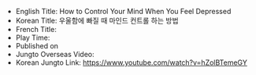 * English Title: How to Control Your Mind When You Feel Depressed
* Korean Title: 우울함에 빠질 때 마인드 컨트롤 하는 방법
* French Title: 
* Play Time: 
* Published on 
* Jungto Overseas Video: 
* Korean Jungto Link: https://www.youtube.com/watch?v=hZolBTemeGY
